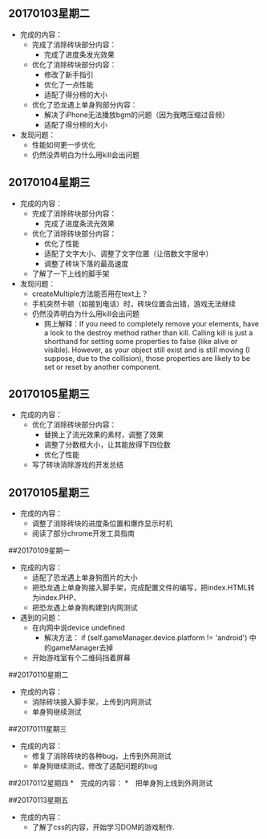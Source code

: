 ## 20170103星期二
* 完成的内容：
	* 完成了消除砖块部分内容：
		* 完成了进度条发光效果
	* 优化了消除砖块部分内容：
		* 修改了新手指引
		* 优化了一点性能
		* 适配了得分榜的大小
	* 优化了恐龙遇上单身狗部分内容：
		* 解决了iPhone无法播放bgm的问题（因为我瞎压缩过音频）
		* 适配了得分榜的大小
* 发现问题： 	 	
 	* 性能如何更一步优化
 	* 仍然没弄明白为什么用kill会出问题

## 20170104星期三
* 完成的内容：
	* 完成了消除砖块部分内容：
		* 完成了进度条流光效果
	* 优化了消除砖块部分内容：		
		* 优化了性能
		* 适配了文字大小、调整了文字位置（让倍数文字居中）
		* 调整了砖块下落的最高速度
	* 了解了一下上线的脚手架
* 发现问题： 	 	
 	* createMultiple方法能否用在text上？ 	
 	* 手机突然卡顿（如接到电话）时，砖块位置会出错，游戏无法继续
 	* 仍然没弄明白为什么用kill会出问题
		* 网上解释：If you need to completely remove your elements, have a look to the destroy method rather than kill. Calling kill is just a shorthand for setting some properties to false (like alive or visible). However, as your object still exist and is still moving (I suppose, due to the collision), those properties are likely to be set or reset by another component.

## 20170105星期三
* 完成的内容：
	* 优化了消除砖块部分内容：
		* 替换上了流光效果的素材，调整了效果
		* 调整了分数框大小，让其能放得下四位数
		* 优化了性能
	* 写了砖块消除游戏的开发总结

## 20170105星期三
* 完成的内容：
	* 调整了消除砖块的进度条位置和爆炸显示时机
	* 阅读了部分chrome开发工具指南

##20170109星期一
* 完成的内容：
	* 适配了恐龙遇上单身狗图片的大小
	* 把恐龙遇上单身狗接入脚手架，完成配置文件的编写，把index.HTML转为index.PHP、
	* 把恐龙遇上单身狗构建到内网测试
* 遇到的问题：
	* 在内网中说device undefined
		* 解决方法：
		if (self.gameManager.device.platform != 'android') 中的gameManager去掉
	* 开始游戏室有个二维码挡着屏幕

##20170110星期二
* 完成的内容：
	* 消除砖块接入脚手架，上传到内网测试
	* 单身狗继续测试

##20170111星期三
* 完成的内容：
	* 修复了消除砖块的各种bug，上传到外网测试
	* 单身狗继续测试，修改了适配问题的bug

##20170112星期四
*　完成的内容：
	*　把单身狗上线到外网测试

##20170113星期五
* 完成的内容：
	* 了解了css的内容，开始学习DOM的游戏制作.